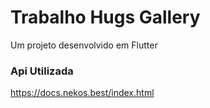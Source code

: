 # Trabalho Hugs Gallery

Um projeto desenvolvido em Flutter

### Api Utilizada 
https://docs.nekos.best/index.html


